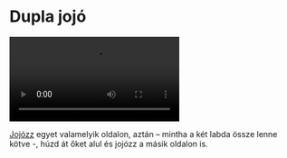 # Dupla jojó

![doubleyoyo](/videos/mp4/doubleyoyo.mp4)

 [Jojózz](#jojo) egyet valamelyik oldalon, aztán – mintha a két labda össze lenne kötve -, húzd át őket alul és jojózz a másik oldalon is.


